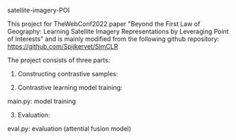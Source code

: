 satellite-imagery-POI

This project for TheWebConf2022 paper "Beyond the First Law of Geography: Learning Satellite Imagery Representations by Leveraging Point of Interests" and is mainly modified from the following github repository:
https://github.com/Spijkervet/SimCLR

The project consists of three parts: 
1. Constructing contrastive samples:


2. Contrastive learning model training:

main.py:  model training

3. Evaluation:

eval.py: evaluation (attential fusion model)
